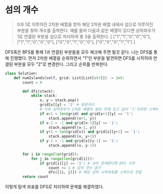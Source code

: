 # 섬의 개수

> 0과 1로 이루어진 2차원 배열을 받아 해당 2차원 배열 내에서 섬으로 이루어진 부분을 찾아 개수를 출력한다.
> 예를 들어 다음과 같은 배열이 있다면 상하좌우가 1로 연결된 부분을 섬으로 처리하여 총 3을 출력한다.
> [
> ["1","1","0","0","0"],
> ["1","1","0","0","0"],
> ["0","0","1","0","0"],
> ["0","0","0","1","1"]
> ]

DFS혹은 BFS를 통해 1과 연결된 부분들을 모두 체크해 주면 될것 같다. 나는 DFS를 통해 진행했다. 먼저 2차원 배열을 순회하면서 "1"인 부분을 발견하면 DFS를 시작하여 연결된 부분을 모두 "2"로 변경한다. 그리고 순회를 반복한다.

```python
class Solution:
    def numIslands(self, grid: List[List[str]]) -> int:
        count = 0

        def dfs(stack):
            while stack:
                x, y = stack.pop()
                grid[x][y] = '2' # 방문처리
                # 이후 상하좌우가 2차원 배열의 범위 안에 있고 값이 '1'이라면 스택에 추가하여 순회할 수 있게 한다.
                if x+1 < len(grid) and grid[x+1][y] == '1':
                    stack.append((x+1, y))
                if x-1 > -1 and grid[x-1][y] == '1':
                    stack.append((x-1, y))
                if y+1 < len(grid[x]) and grid[x][y+1] == '1':
                    stack.append((x, y+1))
                if y-1 > -1 and grid[x][y-1] == '1':
                    stack.append((x, y-1))

        for i in range(len(grid)):
            for j in range(len(grid[i])):
                if grid[i][j] == '1': # 섬이 존재한다면 DFS 시작
                    count += 1 # 섬의 갯수 증가
                    dfs([(i, j)]) # 해당 섬의 시작좌표를 스택으로 전달
        return count
```

이렇게 탐색 좌표를 DFS로 처리하여 문제를 해결하였다.
